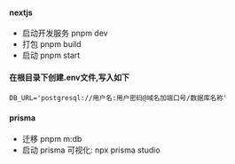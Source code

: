 #### nextjs

- 启动开发服务 pnpm dev
- 打包 pnpm build
- 启动 pnpm start

#### 在根目录下创建.env文件,写入如下
```
DB_URL='postgresql://用户名:用户密码@域名加端口号/数据库名称'
```
#### prisma

- 迁移 pnpm m:db
- 启动 prisma 可视化: npx prisma studio